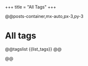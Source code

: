 +++
title = "All Tags"
+++

@@posts-container,mx-auto,px-3,py-3

# All tags

@@tagslist {{list_tags}} @@

@@
